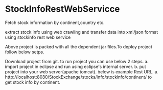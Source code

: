 # StockInfoRestWebServicce
Fetch stock information by continent,country etc.

extract stock info using web crawling and transfer data into xml/json format using stockinfo rest web service

Above project is packed with all the dependent jar files.To deploy project follow below setps.

Download project from git.
to run project you can use below 2 steps. 
a. import project in eclipse and run using eclipse's internal server. 
b. put project into your web server(apache tomcat).
below is example Rest URL. 
a. http://localhost:8080/StockExchange/stocks/info/stockinfo/continent/ to get stock info by continent.
